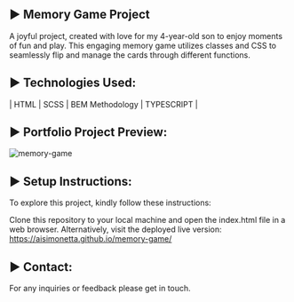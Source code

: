 ► Memory Game Project
---

A joyful project, created with love for my 4-year-old son to enjoy moments of fun and play. This engaging memory game utilizes classes and CSS to seamlessly flip and manage the cards through different functions.

► Technologies Used:
---

| HTML | SCSS | BEM Methodology | TYPESCRIPT |

► Portfolio Project Preview:
---

![memory-game](https://github.com/AISimonetta/memory-game/assets/122782260/15d9a3a8-5315-4abb-8150-652987833c4f)


► Setup Instructions:
---

To explore this project, kindly follow these instructions:

Clone this repository to your local machine and open the index.html file in a web browser. Alternatively, visit the deployed live version: https://aisimonetta.github.io/memory-game/

► Contact:
---

For any inquiries or feedback please get in touch.

